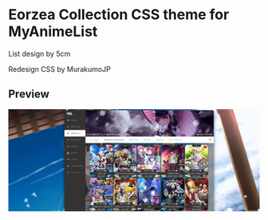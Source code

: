 # Eorzea Collection CSS theme for MyAnimeList

List design by 5cm

Redesign CSS by MurakumoJP

## Preview

![Screenshot](5cmDashboard/5cmDashboard_Redesign_Snapshot.jpg?raw=true)
